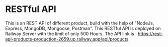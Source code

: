 # RESTful API
This is an REST API of different product, build with the help of "NodeJs, Express, MongoDB, Mongoose, Postman".
This RESTful API is deployed on Railway Server with the limit of only 500 Hours.
The API link is : https://rest-api-products-production-2659.up.railway.app/api/products
